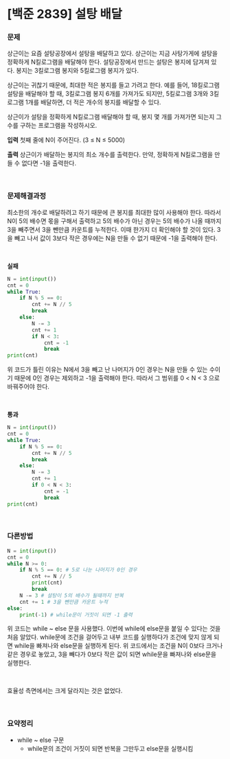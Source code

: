 # [백준 2839] 설탕 배달

### 문제

상근이는 요즘 설탕공장에서 설탕을 배달하고 있다. 상근이는 지금 사탕가게에 설탕을 정확하게 N킬로그램을 배달해야 한다. 설탕공장에서 만드는 설탕은 봉지에 담겨져 있다. 봉지는 3킬로그램 봉지와 5킬로그램 봉지가 있다.

상근이는 귀찮기 때문에, 최대한 적은 봉지를 들고 가려고 한다. 예를 들어, 18킬로그램 설탕을 배달해야 할 때, 3킬로그램 봉지 6개를 가져가도 되지만, 5킬로그램 3개와 3킬로그램 1개를 배달하면, 더 적은 개수의 봉지를 배달할 수 있다.

상근이가 설탕을 정확하게 N킬로그램 배달해야 할 때, 봉지 몇 개를 가져가면 되는지 그 수를 구하는 프로그램을 작성하시오.

**입력**
첫째 줄에 N이 주어진다. (3 ≤ N ≤ 5000)

**출력**
상근이가 배달하는 봉지의 최소 개수를 출력한다. 만약, 정확하게 N킬로그램을 만들 수 없다면 -1을 출력한다.

</br>

### 문제해결과정

최소한의 개수로 배달하려고 하기 때문에 큰 봉지를 최대한 많이 사용해야 한다.
따라서 N이 5의 배수면 몫을 구해서 출력하고 5의 배수가 아닌 경우는 5의 배수가 나올 때까지 3을 빼주면서 3을 뺀만큼 카운트를 누적한다. 
이때 한가지 더 확인해야 할 것이 있다.
3을 빼고 나서 값이 3보다 작은 경우에는 N을 만들 수 없기 때문에 -1을 출력해야 한다.


</br>

**실패**

```python
N = int(input())
cnt = 0
while True:
    if N % 5 == 0:
        cnt += N // 5
        break
    else:
        N -= 3
        cnt += 1
        if N < 3:
            cnt = -1
            break   
print(cnt)
```

위 코드가 틀린 이유는 N에서 3을 빼고 난 나머지가 0인 경우는 N을 만들 수 있는 수이기 때문에 0인 경우는 제외하고 -1을 출력해야 한다.
따라서 그 범위를 0 < N < 3 으로 바꿔주어야 한다.

</br>

**통과**

```python
N = int(input())
cnt = 0
while True:
    if N % 5 == 0:
        cnt += N // 5
        break
    else:
        N -= 3
        cnt += 1
        if 0 < N < 3:
            cnt = -1
            break
print(cnt)
```

</br>

### 다른방법

```python
N = int(input()) 
cnt = 0 
while N >= 0:
    if N % 5 == 0: # 5로 나눈 나머지가 0인 경우
        cnt += N // 5 
        print(cnt)
        break
    N -= 3 # 설탕이 5의 배수가 될때까지 반복
    cnt += 1 # 3을 뺀만큼 카운트 누적
else:
    print(-1) # while문이 거짓이 되면 -1 출력

```

위 코드는 while ~ else 문을 사용했다.
이번에 while에 else문을 붙일 수 있다는 것을 처음 알았다.
while문에 조건을 걸어두고 내부 코드를 실행하다가 조건에 맞지 않게 되면 while을 빠져나와 else문을 실행하게 된다.
위 코드에서는 조건을 N이 0보다 크거나 같은 경우로 놓았고, 3을 빼다가 0보다 작은 값이 되면 while문을 빠져나와 else문을 실행한다.

</br>

효율성 측면에서는 크게 달라지는 것은 없었다.

</br>

### 요약정리

* while ~ else 구문
    * while문의 조건이 거짓이 되면 반복을 그만두고 else문을 실행시킴
